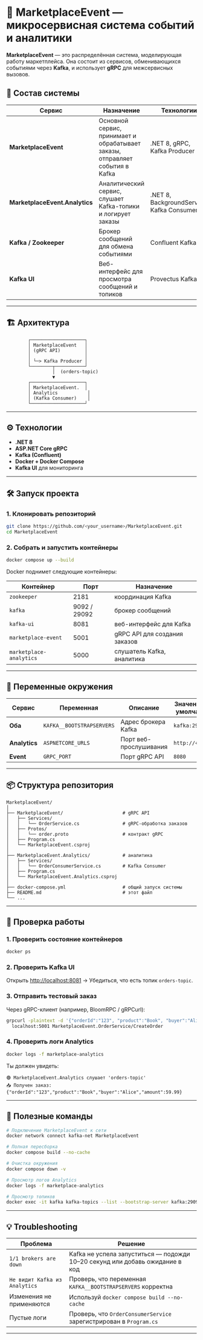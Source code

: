 
# 🧩 MarketplaceEvent — микросервисная система событий и аналитики

**MarketplaceEvent** — это распределённая система, моделирующая работу маркетплейса.
Она состоит из сервисов, обменивающихся событиями через **Kafka**, и использует **gRPC** для межсервисных вызовов.

## 🚀 Состав системы

| Сервис                         | Назначение                                                                   | Технологии                                |
| ------------------------------ | ---------------------------------------------------------------------------- | ----------------------------------------- |
| **MarketplaceEvent**           | Основной сервис, принимает и обрабатывает заказы, отправляет события в Kafka | .NET 8, gRPC, Kafka Producer              |
| **MarketplaceEvent.Analytics** | Аналитический сервис, слушает Kafka-топики и логирует заказы                 | .NET 8, BackgroundService, Kafka Consumer |
| **Kafka / Zookeeper**          | Брокер сообщений для обмена событиями                                        | Confluent Kafka                           |
| **Kafka UI**                   | Веб-интерфейс для просмотра сообщений и топиков                              | Provectus Kafka UI                        |

---

## 🏗️ Архитектура

```text
        ┌────────────────────┐
        │ MarketplaceEvent   │
        │ (gRPC API)         │
        │                    │
        │ └─> Kafka Producer │
        └────────┬───────────┘
                 │  (orders-topic)
                 ▼
        ┌────────────────────┐
        │ MarketplaceEvent.  │
        │ Analytics           │
        │ (Kafka Consumer)    │
        └────────────────────┘
```

---

## ⚙️ Технологии

* **.NET 8**
* **ASP.NET Core gRPC**
* **Kafka (Confluent)**
* **Docker + Docker Compose**
* **Kafka UI** для мониторинга

---

## 🛠️ Запуск проекта

### 1. Клонировать репозиторий

```bash
git clone https://github.com/<your_username>/MarketplaceEvent.git
cd MarketplaceEvent
```

### 2. Собрать и запустить контейнеры

```bash
docker compose up --build
```

Docker поднимет следующие контейнеры:

| Контейнер               | Порт         | Назначение                    |
| ----------------------- | ------------ | ----------------------------- |
| `zookeeper`             | 2181         | координация Kafka             |
| `kafka`                 | 9092 / 29092 | брокер сообщений              |
| `kafka-ui`              | 8081         | веб-интерфейс для Kafka       |
| `marketplace-event`     | 5001         | gRPC API для создания заказов |
| `marketplace-analytics` | 5000         | слушатель Kafka, аналитика    |

---

## 🧩 Переменные окружения

| Сервис        | Переменная                | Описание               | Значение по умолчанию |
| ------------- | ------------------------- | ---------------------- | --------------------- |
| **Оба**       | `KAFKA__BOOTSTRAPSERVERS` | Адрес брокера Kafka    | `kafka:29092`         |
| **Analytics** | `ASPNETCORE_URLS`         | Порт веб-прослушивания | `http://+:8080`       |
| **Event**     | `GRPC_PORT`               | Порт gRPC API          | `8080`                |

---

## 📦 Структура репозитория

```
MarketplaceEvent/
│
├── MarketplaceEvent/                      # gRPC API
│   ├── Services/
│   │   └── OrderService.cs                # gRPC-обработка заказов
│   ├── Protos/
│   │   └── order.proto                    # контракт gRPC
│   ├── Program.cs
│   └── MarketplaceEvent.csproj
│
├── MarketplaceEvent.Analytics/            # аналитика
│   ├── Services/
│   │   └── OrderConsumerService.cs        # Kafka Consumer
│   ├── Program.cs
│   └── MarketplaceEvent.Analytics.csproj
│
├── docker-compose.yml                     # общий запуск системы
├── README.md                              # этот файл
└── ...
```

---

## 🧠 Проверка работы

### 1. Проверить состояние контейнеров

```bash
docker ps
```

### 2. Проверить Kafka UI

Открыть [http://localhost:8081](http://localhost:8081)
→ Убедиться, что есть топик `orders-topic`.

### 3. Отправить тестовый заказ

Через gRPC-клиент (например, BloomRPC / gRPCurl):

```bash
grpcurl -plaintext -d '{"orderId":"123", "product":"Book", "buyer":"Alice", "amount":59.99}' \
  localhost:5001 MarketplaceEvent.OrderService/CreateOrder
```

### 4. Проверить логи Analytics

```bash
docker logs -f marketplace-analytics
```

Ты должен увидеть:

```
🟢 MarketplaceEvent.Analytics слушает 'orders-topic'
📥 Получен заказ: {"orderId":"123","product":"Book","buyer":"Alice","amount":59.99}
```

---

## 🔧 Полезные команды

```bash
# Подключение MarketplaceEvent к сети
docker network connect kafka-net MarketplaceEvent

# Полная пересборка
docker compose build --no-cache

# Очистка окружения
docker compose down -v

# Просмотр логов Analytics
docker logs -f marketplace-analytics

# Просмотр топиков
docker exec -it kafka kafka-topics --list --bootstrap-server kafka:29092
```

---

## 💡 Troubleshooting

| Проблема                      | Решение                                                                      |
| ----------------------------- | ---------------------------------------------------------------------------- |
| `1/1 brokers are down`        | Kafka не успела запуститься — подожди 10–20 секунд или добавь ожидание в код |
| `Не видит Kafka из Analytics` | Проверь, что переменная `KAFKA__BOOTSTRAPSERVERS` корректна                  |
| Изменения не применяются      | Используй `docker compose build --no-cache`                                  |
| Пустые логи                   | Проверь, что `OrderConsumerService` зарегистрирован в `Program.cs`           |

---